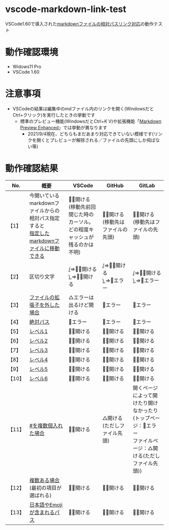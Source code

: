 # vscode-markdown-link-test
VSCode1.60で導入された[markdownファイルの相対パスリンク対応](https://code.visualstudio.com/updates/v1_60?WT.mc_id=devcloud-00000-cxa#_links-between-markdown-cells)の動作テスト

# 動作確認環境
- Widows11 Pro
- VSCode 1.60
# 注意事項
- VSCodeの結果は編集中のmdファイル内のリンクを開く(WindowsだとCtrl+クリック)を実行したときの挙動です
    - 標準のプレビュー機能(WindowsだとCtrl+K V)や拡張機能「[Markdown Preview Enhanced](https://shd101wyy.github.io/markdown-preview-enhanced/#/)」では挙動が異なります
        - 2021/9/4現在、どちらもまだあまり対応できていない模様です(リンクを開くとプレビューが解除される／ファイルの先頭にしか飛ばない等)
# 動作確認結果

| No.    | 概要                                                                                                                          | VSCode                                                                             | GitHub                                                                          | GitLab                                                                                           |
| ------ | ----------------------------------------------------------------------------------------------------------------------------- | ---------------------------------------------------------------------------------- | ------------------------------------------------------------------------------- | ------------------------------------------------------------------------------------------------ |
| 【1】  | 今開いているmarkdownファイルからの<br/>相対パス指定すると<br/>[指定したmarkdownファイルに移動できる](SubDirectory/SubFile.md) | 🙆‍♂️開ける<br/>(移動先前回閉じた時のカーソル。<br>どの程度キャッシュが残るのかは不明) | 🙆‍♂️開ける(移動先はファイルの先頭)                                                 | 🙆‍♂️開ける(移動先はファイルの先頭)                                                                  |
| 【2】  | 区切り文字                                                                                                                    | [/](SubDirectory/SubFile.md)⇒🙆‍♂️開ける<br/>[\\ ](SubDirectory\SubFile.md)⇒🙆‍♂️開ける    | [/](SubDirectory/SubFile.md)⇒🙆‍♂️開ける<br/>[\\ ](SubDirectory\SubFile.md)⇒🙅エラー | [/](SubDirectory/SubFile.md)⇒🙆‍♂️開ける<br/>[\\ ](SubDirectory\SubFile.md)⇒🙅エラー                  |
| 【3】  | [ファイルの拡張子を外した場合](SubDirectory/SubFile)                                                                          | △エラーは出るけど開ける                                                            | 🙅エラー                                                                         | 🙅エラー                                                                                          |
| 【4】  | [絶対パス](C:/Users/repos/vscode-markdown-link-test/SubDirectory/SubFile.md)                                                  | 🙅エラー                                                                            | 🙅エラー                                                                         | 🙅エラー                                                                                          |
| 【5】  | [レベル1](SubDirectory/SubFile.md#レベル1)                                                                                    | 🙆‍♂️開ける                                                                            | 🙆‍♂️開ける                                                                         | 🙆‍♂️開ける                                                                                          |
| 【6】  | [レベル2](SubDirectory/SubFile.md#レベル2)                                                                                    | 🙆‍♂️開ける                                                                            | 🙆‍♂️開ける                                                                         | 🙆‍♂️開ける                                                                                          |
| 【7】  | [レベル3](SubDirectory/SubFile.md#レベル3)                                                                                    | 🙆‍♂️開ける                                                                            | 🙆‍♂️開ける                                                                         | 🙆‍♂️開ける                                                                                          |
| 【8】  | [レベル4](SubDirectory/SubFile.md#レベル4)                                                                                    | 🙆‍♂️開ける                                                                            | 🙆‍♂️開ける                                                                         | 🙆‍♂️開ける                                                                                          |
| 【9】  | [レベル5](SubDirectory/SubFile.md#レベル5)                                                                                    | 🙆‍♂️開ける                                                                            | 🙆‍♂️開ける                                                                         | 🙆‍♂️開ける                                                                                          |
| 【10】 | [レベル6](SubDirectory/SubFile.md#レベル6)                                                                                    | 🙆‍♂️開ける                                                                            | 🙆‍♂️開ける                                                                         | 🙆‍♂️開ける                                                                                          |
| 【11】 | [#を複数個入れた場合](SubDirectory/SubFile.md###シャープを複数個入れた場合)                                                                   | 🙆‍♂️開ける                                                                            | △開ける(ただしファイル先頭)                                                                        | 開くページによって開けたり開けなかったり<br/>(トップページ：🙅エラー<br/>ファイルページ：△開ける(ただしファイル先頭)) |
| 【12】 | [複数ある場合](SubDirectory/SubFile.md#同じ名前の項目)<br/>(最初の項目が選ばれる)                                             | 🙆‍♂️開ける                                                                            | 🙆‍♂️開ける                                                                         | 🙆‍♂️開ける                                                                                          |
| 【13】 | [日本語やEmojiが含まれるパス](サブディレクトリ/😀.md#🥴)                                                                        | 🙆‍♂️開ける                                                                            | 🙆‍♂️開ける                                                                         | 🙆‍♂️開ける                                                                                          |